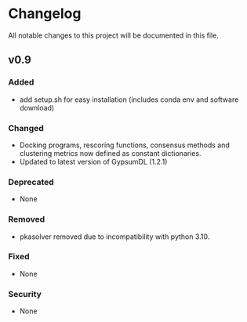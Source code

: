 # Changelog

All notable changes to this project will be documented in this file.

## v0.9

### Added
- add setup.sh for easy installation (includes conda env and software download)

### Changed
- Docking programs, rescoring functions, consensus methods and clustering metrics now defined as constant dictionaries.
- Updated to latest version of GypsumDL (1.2.1)

### Deprecated
- None

### Removed
- pkasolver removed due to incompatibility with python 3.10.

### Fixed
- None

### Security
- None

